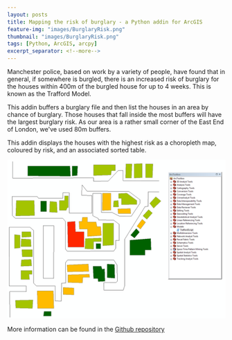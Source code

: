 ```yaml
---
layout: posts
title: Mapping the risk of burglary - a Python addin for ArcGIS
feature-img: "images/BurglaryRisk.png"
thumbnail: "images/BurglaryRisk.png"
tags: [Python, ArcGIS, arcpy]
excerpt_separator: <!--more-->
---
```



<!--more-->


Manchester police, based on work by a variety of people, have found that in general, if somewhere is burgled, there is an increased risk of burglary for the houses within 400m of the burgled house for up to 4 weeks. This is known as the Trafford Model.

This addin buffers a burglary file and then list the houses in an area by chance of burglary. Those houses that fall inside the most buffers will have the largest burglary risk. As our area is a rather small corner of the East End of London, we've used 80m buffers.

This addin displays the houses with the highest risk as a choropleth map, coloured by risk, and an associated sorted table.

<p align="center">
  <img src="images/BurglaryRisk.png">
</p>

More information can be found in the [Github repository](https://github.com/mednche/AdvancedProgrammingSkills/tree/master/AddinArcGIS)
